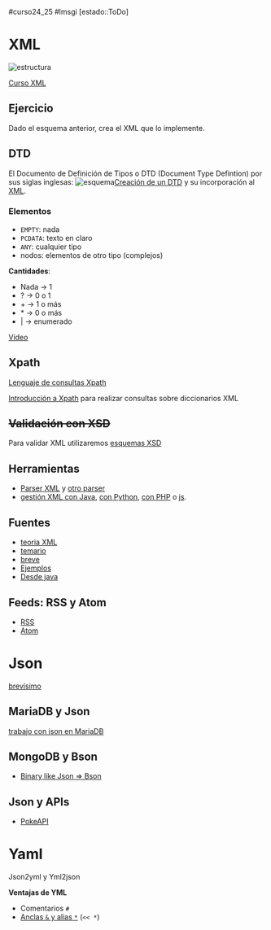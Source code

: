 #curso24_25 #lmsgi [estado::ToDo]


# XML
![estructura](https://www.ticarte.com/sites/su/users/7/image/grafos_documento.png)

[Curso XML](https://www.eniun.com/curso-xml/)

## Ejercicio
Dado el esquema anterior, crea el XML que lo implemente.



## DTD
El Documento de Definición de Tipos o DTD (Document Type Defintion) por sus siglas inglesas:
![esquema](pub24/lmsgi/assets/agenda.png)[Creación de un DTD](https://www.youtube.com/watch?v=fPU1ex7bSgg) y su incorporación al [XML](https://www.youtube.com/watch?v=4NB89iXyxMU).

### Elementos
+ `EMPTY`: nada
+ `PCDATA`: texto en claro
+ `ANY`: cualquier tipo
+ nodos: elementos de otro tipo (complejos)

**Cantidades**:
+ Nada -> 1
+ ? -> 0 o 1
+ \+ -> 1 o más
+ \* -> 0 o más
+ | -> enumerado

[Vídeo](https://www.youtube.com/watch?v=ryoW-B_6cGs)



## Xpath
[Lenguaje de consultas Xpath](https://www.eniun.com/tutorial-xpath/)

[Introducción a Xpath](https://howtodoinjava.com/java/xml/convert-xml-to-properties/) para realizar consultas sobre diccionarios XML



## ~~Validación con XSD~~
Para validar XML utilizaremos [esquemas XSD](https://www.ticarte.com/contenido/que-son-los-esquemas-xsd)


## Herramientas
+ [Parser XML](https://codebeautify.org/xml-parser-online) y [otro parser](https://jsonformatter.org/xml-parser)
+ [gestión XML con Java](https://mkyong.com/java/jaxb-hello-world-example/), [con Python](https://www.geeksforgeeks.org/xml-parsing-python/), [con PHP](https://www.php.net/manual/es/simplexml.examples-basic.php) o [js](https://www.geeksforgeeks.org/how-to-parse-xml-in-javascript/).

## Fuentes
+ [teoria XML](https://lm-xml-apuntes.readthedocs.io/apuntes/10_introduccion_xml.html)
+ [temario](https://www.ticarte.com/contenido/lenguajes-de-marcas-y-sistemas-de-gestion-de-informacion)
+ [breve](https://juangualberto.github.io/lmsgi/tema01/xml2.html)
+ [Ejemplos](https://github.com/lokeshgupta1981/Core-Java/tree/master/src/main/java/com/howtodoinjava/xml)
+ [Desde java](https://github.com/lokeshgupta1981/Core-Java/tree/master/src/main/java/com/howtodoinjava/xml)

## Feeds: RSS y Atom
+ [RSS](https://es.wikipedia.org/wiki/RSS)
+ [Atom](https://es.wikipedia.org/wiki/Atom_(formato_de_redifusi%C3%B3n))

# Json
[brevísimo](https://juangualberto.github.io/lmsgi/tema01/json2.html)


## MariaDB y Json
[trabajo con json en MariaDB](https://mariadb.com/resources/blog/using-json-in-mariadb/)


## MongoDB y Bson
+ [Binary like Json => Bson](https://www.mongodb.com/resources/basics/json-and-bson)


## Json y APIs
+ [PokeAPI](https://pokeapi.co)
  
# Yaml
Json2yml y Yml2json

**Ventajas de YML**
+ Comentarios `#`
+ [Anclas `&` y alias `*`](https://tecnoyfoto.com/anclas-y-alias-en-yaml) (`<< *`)

